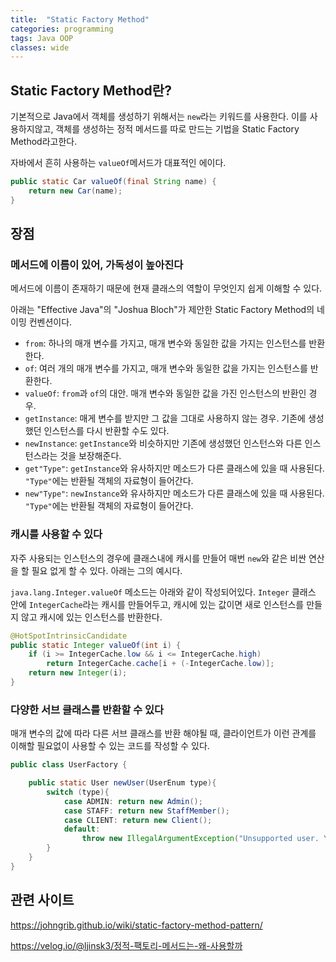 ```yaml
---
title:  "Static Factory Method"
categories: programming
tags: Java OOP
classes: wide
---
```


## Static Factory Method란?

기본적으로 Java에서 객체를 생성하기 위해서는 `new`라는 키워드를 사용한다. 이를 사용하지않고, 객체를 생성하는 정적 메서드를 따로 만드는 기법을 Static Factory Method라고한다.

자바에서 흔히 사용하는 `valueOf`메서드가 대표적인 에이다.

```java
public static Car valueOf(final String name) {
    return new Car(name);
}
```

## 장점

### 메서드에 이름이 있어, 가독성이 높아진다

메서드에 이름이 존재하기 때문에 현재 클래스의 역할이 무엇인지 쉽게 이해할 수 있다.

아래는 "Effective Java"의 "Joshua Bloch"가 제안한 Static Factory Method의 네이밍 컨벤션이다.

- `from`: 하나의 매개 변수를 가지고, 매개 변수와 동일한 값을 가지는 인스턴스를 반환한다.
- `of`: 여러 개의 매개 변수를 가지고, 매개 변수와 동일한 값을 가지는 인스턴스를 반환한다.
- `valueOf`: `from`과 `of`의 대안. 매개 변수와 동일한 값을 가진 인스턴스의 반환인 경우.
- `getInstance`: 매게 변수를 받지만 그 값을 그대로 사용하지 않는 경우. 기존에 생성했던 인스턴스를 다시 반환할 수도 있다.
- `newInstance`: `getInstance`와 비슷하지만 기존에 생성했던 인스턴스와 다른 인스턴스라는 것을 보장해준다.
- `get"Type"`: `getInstance`와 유사하지만 메소드가 다른 클래스에 있을 때 사용된다. `"Type"`에는 반환될 객체의 자료형이 들어간다.
- `new"Type"`: `newInstance`와 유사하지만 메소드가 다른 클래스에 있을 때 사용된다. `"Type"`에는 반환될 객체의 자료형이 들어간다.

### 캐시를 사용할 수 있다

자주 사용되는 인스턴스의 경우에 클래스내에 캐시를 만들어 매번 `new`와 같은 비싼 연산을 할 필요 없게 할 수 있다. 아래는 그의 예시다.

`java.lang.Integer.valueOf` 메소드는 아래와 같이 작성되어있다. `Integer` 클래스 안에 `IntegerCache`라는 캐시를 만들어두고, 캐시에 있는 값이면 새로 인스턴스를 만들지 않고 캐시에 있는 인스턴스를 반환한다.

```java
@HotSpotIntrinsicCandidate
public static Integer valueOf(int i) {
    if (i >= IntegerCache.low && i <= IntegerCache.high)
        return IntegerCache.cache[i + (-IntegerCache.low)];
    return new Integer(i);
}

```

### 다양한 서브 클래스를 반환할 수 있다

매개 변수의 값에 따라 다른 서브 클래스를 반환 해야될 때, 클라이언트가 이런 관계를 이해할 필요없이 사용할 수 있는 코드를 작성할 수 있다.

```java
public class UserFactory {

    public static User newUser(UserEnum type){
        switch (type){
            case ADMIN: return new Admin();
            case STAFF: return new StaffMember();
            case CLIENT: return new Client();
            default:
                throw new IllegalArgumentException("Unsupported user. You input: " + type);
        } 
    }
}
```

## 관련 사이트

<https://johngrib.github.io/wiki/static-factory-method-pattern/>

<https://velog.io/@ljinsk3/정적-팩토리-메서드는-왜-사용할까>
